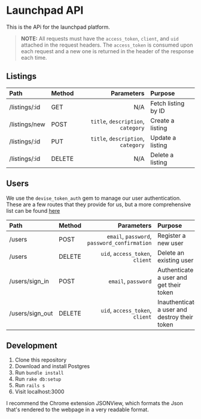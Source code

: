# Launchpad API

This is the APi for the launchpad platform.

> __NOTE:__ All requests must have the `access_token`, `client`, and `uid` attached in the request headers. The `access_token` is consumed
> upon each request and a new one is returned in the header of the response each time.

## Listings

| Path          | Method        | Parameters                                                   | Purpose               |
|:------------- |:--------------| ------------------------------------------------------------:|:----------------------|
| /listings/:id | GET           | N/A                                                          | Fetch listing by ID   |
| /listings/new | POST          | `title`, `description`, `category`                           | Create a listing      |
| /listings/:id | PUT           | `title`, `description`, `category`                           | Update a listing      |
| /listings/:id | DELETE        | N/A                                                          | Delete a listing      |

## Users

We use the `devise_token_auth` gem to manage our user authentication. These are a few routes that they provide for us, but a more
comprehensive list can be found [here](https://github.com/lynndylanhurley/devise_token_auth#usage-tldr)


| Path           | Method        | Parameters                                                   | Purpose                                       |
|:---------------|:--------------| ------------------------------------------------------------:|:----------------------------------------------|
| /users         | POST          | `email`, `password`, `password_confirmation`                 | Register a new user                           |
| /users         | DELETE        | `uid`, `access_token`, `client`                              | Delete an existing user                       |
| /users/sign_in | POST          | `email`, `password`                                          | Authenticate a user and get their token       |
| /users/sign_out| DELETE        | `uid`, `access_token`, `client`                              | Inauthenticate a user and destroy their token |

## Development

1) Clone this repository
2) Download and install Postgres
3) Run `bundle install`
4) Run `rake db:setup`
5) Run `rails s`
6) Visit localhost:3000

I recommend the Chrome extension JSONView, which formats the Json that's rendered to the webpage in a very readable format.